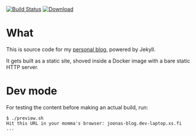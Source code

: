 [![Build Status](https://img.shields.io/travis/joonas-fi/joonas.fi-blog.svg?style=for-the-badge)](https://travis-ci.org/joonas-fi/joonas.fi-blog)
[![Download](https://img.shields.io/docker/pulls/joonas/joonas.fi-blog.svg?style=for-the-badge)](https://hub.docker.com/r/joonas/joonas.fi-blog/)

What
====

This is source code for my [personal blog](https://joonas.fi/), powered by Jekyll.

It gets built as a static site, shoved inside a Docker image with a bare static HTTP server.

Dev mode
========

For testing the content before making an actual build, run:

```
$ ./preview.sh
Hit this URL in your momma's browser: joonas-blog.dev-laptop.xs.fi
...
```
